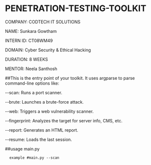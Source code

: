 # PENETRATION-TESTING-TOOLKIT

COMPANY: CODTECH IT SOLUTIONS

NAME: Sunkara Gowtham

INTERN ID: CT08WM49

DOMAIN: Cyber Security & Ethical Hacking

DURATION: 8 WEEKS

MENTOR: Neela Santhosh



##This is the entry point of your toolkit. It uses argparse to parse command-line options like:

--scan: Runs a port scanner.

--brute: Launches a brute-force attack.

--web: Triggers a web vulnerability scanner.

--fingerprint: Analyzes the target for server info, CMS, etc.

--report: Generates an HTML report.

--resume: Loads the last session.

##usage 
      main.py <arg>

      example #main.py --scan
